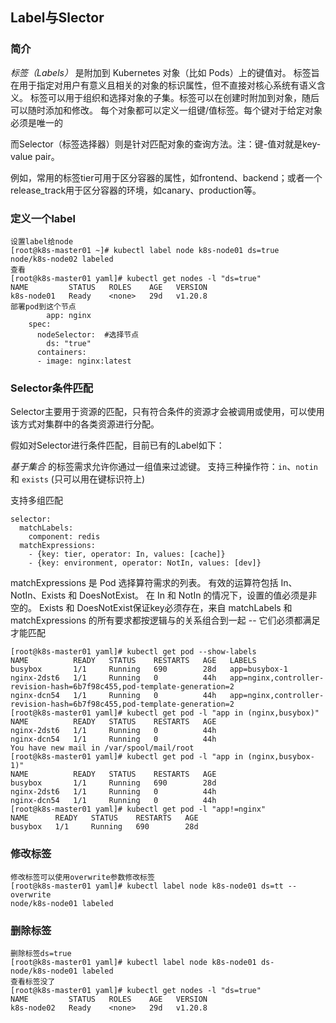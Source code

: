 ## Label与Slector

### 简介

*标签（Labels）* 是附加到 Kubernetes 对象（比如 Pods）上的键值对。 标签旨在用于指定对用户有意义且相关的对象的标识属性，但不直接对核心系统有语义含义。 标签可以用于组织和选择对象的子集。标签可以在创建时附加到对象，随后可以随时添加和修改。 每个对象都可以定义一组键/值标签。每个键对于给定对象必须是唯一的

而Selector（标签选择器）则是针对匹配对象的查询方法。注：键-值对就是key-value pair。

例如，常用的标签tier可用于区分容器的属性，如frontend、backend；或者一个release_track用于区分容器的环境，如canary、production等。

### 定义一个label

```
设置label给node
[root@k8s-master01 ~]# kubectl label node k8s-node01 ds=true
node/k8s-node02 labeled
查看
[root@k8s-master01 yaml]# kubectl get nodes -l "ds=true"
NAME         STATUS   ROLES    AGE   VERSION
k8s-node01   Ready    <none>   29d   v1.20.8
部署pod到这个节点
        app: nginx
    spec:
      nodeSelector:  #选择节点
        ds: "true"
      containers:
      - image: nginx:latest
```

### Selector条件匹配

Selector主要用于资源的匹配，只有符合条件的资源才会被调用或使用，可以使用该方式对集群中的各类资源进行分配。

假如对Selector进行条件匹配，目前已有的Label如下：

*基于集合* 的标签需求允许你通过一组值来过滤键。 支持三种操作符：`in`、`notin` 和 `exists` (只可以用在键标识符上)

支持多组匹配
```
selector:
  matchLabels:
    component: redis
  matchExpressions:
    - {key: tier, operator: In, values: [cache]}
    - {key: environment, operator: NotIn, values: [dev]}
```
matchExpressions 是 Pod 选择算符需求的列表。 有效的运算符包括 In、NotIn、Exists 和 DoesNotExist。 在 In 和 NotIn 的情况下，设置的值必须是非空的。 Exists 和 DoesNotExist保证key必须存在，来自 matchLabels 和 matchExpressions 的所有要求都按逻辑与的关系组合到一起 -- 它们必须都满足才能匹配

```
[root@k8s-master01 yaml]# kubectl get pod --show-labels
NAME          READY   STATUS    RESTARTS   AGE   LABELS
busybox       1/1     Running   690        28d   app=busybox-1
nginx-2dst6   1/1     Running   0          44h   app=nginx,controller-revision-hash=6b7f98c455,pod-template-generation=2
nginx-dcn54   1/1     Running   0          44h   app=nginx,controller-revision-hash=6b7f98c455,pod-template-generation=2
[root@k8s-master01 yaml]# kubectl get pod -l "app in (nginx,busybox)"
NAME          READY   STATUS    RESTARTS   AGE
nginx-2dst6   1/1     Running   0          44h
nginx-dcn54   1/1     Running   0          44h
You have new mail in /var/spool/mail/root
[root@k8s-master01 yaml]# kubectl get pod -l "app in (nginx,busybox-1)"
NAME          READY   STATUS    RESTARTS   AGE
busybox       1/1     Running   690        28d
nginx-2dst6   1/1     Running   0          44h
nginx-dcn54   1/1     Running   0          44h
[root@k8s-master01 yaml]# kubectl get pod -l "app!=nginx"
NAME      READY   STATUS    RESTARTS   AGE
busybox   1/1     Running   690        28d
```

### 修改标签

```
修改标签可以使用overwrite参数修改标签
[root@k8s-master01 yaml]# kubectl label node k8s-node01 ds=tt --overwrite
node/k8s-node01 labeled
```



### 删除标签

```
删除标签ds=true
[root@k8s-master01 yaml]# kubectl label node k8s-node01 ds-
node/k8s-node01 labeled
查看标签没了
[root@k8s-master01 yaml]# kubectl get nodes -l "ds=true"
NAME         STATUS   ROLES    AGE   VERSION
k8s-node02   Ready    <none>   29d   v1.20.8
```

